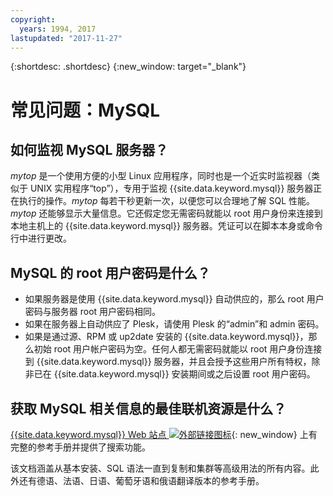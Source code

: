 ```yaml
---
copyright:
  years: 1994, 2017
lastupdated: "2017-11-27"
---
```


{:shortdesc: .shortdesc}
{:new_window: target="_blank"}

# 常见问题：MySQL

## 如何监视 MySQL 服务器？

_mytop_ 是一个使用方便的小型 Linux 应用程序，同时也是一个近实时监视器（类似于 UNIX 实用程序“top”），专用于监视 {{site.data.keyword.mysql}} 服务器正在执行的操作。_mytop_ 每若干秒更新一次，以便您可以合理地了解 SQL 性能。_mytop_ 还能够显示大量信息。它还假定您无需密码就能以 root 用户身份来连接到本地主机上的 {{site.data.keyword.mysql}} 服务器。凭证可以在脚本本身或命令行中进行更改。


## MySQL 的 root 用户密码是什么？

* 如果服务器是使用 {{site.data.keyword.mysql}} 自动供应的，那么 root 用户密码与服务器 root 用户密码相同。
* 如果在服务器上自动供应了 Plesk，请使用 Plesk 的“admin”和 admin 密码。
* 如果是通过源、RPM 或 up2date 安装的 {{site.data.keyword.mysql}}，那么初始 root 用户帐户密码为空。任何人都无需密码就能以 root 用户身份连接到 {{site.data.keyword.mysql}} 服务器，并且会授予这些用户所有特权，除非已在 {{site.data.keyword.mysql}} 安装期间或之后设置 root 用户密码。

## 获取 MySQL 相关信息的最佳联机资源是什么？

[{{site.data.keyword.mysql}} Web 站点 ![外部链接图标](../../icons/launch-glyph.svg "外部链接图标")](http://dev.mysql.com/doc/){: new_window} 上有完整的参考手册并提供了搜索功能。

该文档涵盖从基本安装、SQL 语法一直到复制和集群等高级用法的所有内容。此外还有德语、法语、日语、葡萄牙语和俄语翻译版本的参考手册。
